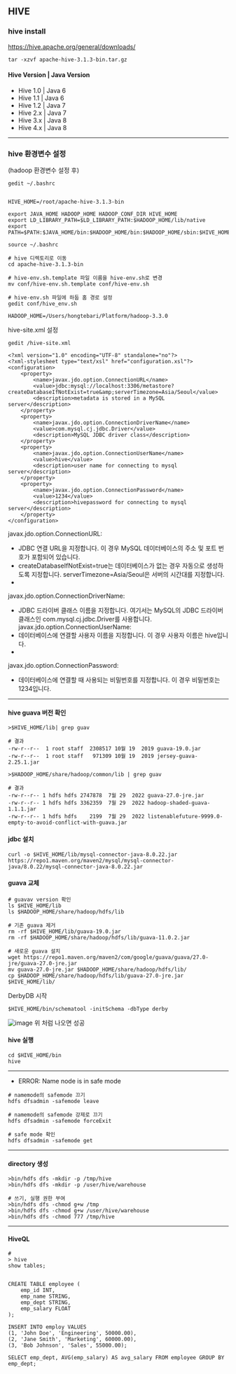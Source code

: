 ## HIVE

### hive install
<https://hive.apache.org/general/downloads/>
```
tar -xzvf apache-hive-3.1.3-bin.tar.gz
```
#### Hive Version |	Java Version
- Hive 1.0 | Java 6
- Hive 1.1 |	Java 6
- Hive 1.2 |	Java 7
- Hive 2.x |	Java 7
- Hive 3.x |	Java 8
- Hive 4.x |	Java 8
---
### hive 환경변수 설정
(hadoop 환경변수 설정 후)
```
gedit ~/.bashrc
```
```

HIVE_HOME=/root/apache-hive-3.1.3-bin

export JAVA_HOME HADOOP_HOME HADOOP_CONF_DIR HIVE_HOME
export LD_LIBRARY_PATH=$LD_LIBRARY_PATH:$HADOOP_HOME/lib/native
export PATH=$PATH:$JAVA_HOME/bin:$HADOOP_HOME/bin:$HADOOP_HOME/sbin:$HIVE_HOME/bin

source ~/.bashrc
```

```
# hive 디렉토리로 이동
cd apache-hive-3.1.3-bin

# hive-env.sh.template 파일 이름을 hive-env.sh로 변경
mv conf/hive-env.sh.template conf/hive-env.sh
```
```
# hive-env.sh 파일에 하둡 홈 경로 설정
gedit conf/hive_env.sh
```
```
HADOOP_HOME=/Users/hongtebari/Platform/hadoop-3.3.0
```

hive-site.xml 설정

```
gedit /hive-site.xml
```
```
<?xml version="1.0" encoding="UTF-8" standalone="no"?>
<?xml-stylesheet type="text/xsl" href="configuration.xsl"?>
<configuration>
    <property>
        <name>javax.jdo.option.ConnectionURL</name>
        <value>jdbc:mysql://localhost:3306/metastore?createDatabaseIfNotExist=true&amp;serverTimezone=Asia/Seoul</value>
        <description>metadata is stored in a MySQL server</description>
    </property>
    <property>
        <name>javax.jdo.option.ConnectionDriverName</name>
        <value>com.mysql.cj.jdbc.Driver</value>
        <description>MySQL JDBC driver class</description>
    </property>
    <property>
        <name>javax.jdo.option.ConnectionUserName</name>
        <value>hive</value>
        <description>user name for connecting to mysql server</description>
    </property>
    <property>
        <name>javax.jdo.option.ConnectionPassword</name>
        <value>1234</value>
        <description>hivepassword for connecting to mysql server</description>
    </property>
</configuration>
```
javax.jdo.option.ConnectionURL: 
- JDBC 연결 URL을 지정합니다. 이 경우 MySQL 데이터베이스의 주소 및 포트 번호가 포함되어 있습니다.
- createDatabaseIfNotExist=true는 데이터베이스가 없는 경우 자동으로 생성하도록 지정합니다. serverTimezone=Asia/Seoul은 서버의 시간대를 지정합니다.
- 
javax.jdo.option.ConnectionDriverName:
- JDBC 드라이버 클래스 이름을 지정합니다. 여기서는 MySQL의 JDBC 드라이버 클래스인 com.mysql.cj.jdbc.Driver를 사용합니다.
javax.jdo.option.ConnectionUserName:
- 데이터베이스에 연결할 사용자 이름을 지정합니다. 이 경우 사용자 이름은 hive입니다.
- 
javax.jdo.option.ConnectionPassword:
- 데이터베이스에 연결할 때 사용되는 비밀번호를 지정합니다. 이 경우 비밀번호는 1234입니다.

---

#### hive guava 버전 확인
```
>$HIVE_HOME/lib| grep guav

# 결과
-rw-r--r--  1 root staff  2308517 10월 19  2019 guava-19.0.jar
-rw-r--r--  1 root staff   971309 10월 19  2019 jersey-guava-2.25.1.jar
```
```
>$HADOOP_HOME/share/hadoop/common/lib | grep guav

# 결과
-rw-r--r-- 1 hdfs hdfs 2747878  7월 29  2022 guava-27.0-jre.jar
-rw-r--r-- 1 hdfs hdfs 3362359  7월 29  2022 hadoop-shaded-guava-1.1.1.jar
-rw-r--r-- 1 hdfs hdfs    2199  7월 29  2022 listenablefuture-9999.0-empty-to-avoid-conflict-with-guava.jar
```

#### jdbc 설치
```
curl -o $HIVE_HOME/lib/mysql-connector-java-8.0.22.jar https://repo1.maven.org/maven2/mysql/mysql-connector-java/8.0.22/mysql-connector-java-8.0.22.jar
```

#### guava 교체
```
# guavav version 확인
ls $HIVE_HOME/lib
ls $HADOOP_HOME/share/hadoop/hdfs/lib

# 기존 guava 제거
rm -rf $HIVE_HOME/lib/guava-19.0.jar
rm -rf $HADOOP_HOME/share/hadoop/hdfs/lib/guava-11.0.2.jar

# 새로운 guava 설치
wget https://repo1.maven.org/maven2/com/google/guava/guava/27.0-jre/guava-27.0-jre.jar 
mv guava-27.0-jre.jar $HADOOP_HOME/share/hadoop/hdfs/lib/
cp $HADOOP_HOME/share/hadoop/hdfs/lib/guava-27.0-jre.jar $HIVE_HOME/lib/
```
DerbyDB 시작
```
$HIVE_HOME/bin/schematool -initSchema -dbType derby
```
![image](https://github.com/TaehoKK/Data-Engineering/assets/150890899/e8d0c1d6-0ca6-41cd-8a75-bb41ced21e41)
위 처럼 나오면 성공

#### hive 실행
```
cd $HIVE_HOME/bin
hive
```
---
- ERROR: Name node is in safe mode
```
# namemode의 safemode 끄기
hdfs dfsadmin -safemode leave

# namemode의 safemode 강제로 끄기
hdfs dfsadmin -safemode forceExit

# safe mode 확인
hdfs dfsadmin -safemode get
```
---
#### directory 생성
```
>bin/hdfs dfs -mkdir -p /tmp/hive
>bin/hdfs dfs -mkdir -p /user/hive/warehouse

# 쓰기, 실행 권한 부여
>bin/hdfs dfs -chmod g+w /tmp
>bin/hdfs dfs -chmod g+w /user/hive/warehouse
>bin/hdfs dfs -chmod 777 /tmp/hive

```
---
#### HiveQL
```
# 
> hive
show tables;


CREATE TABLE employee (
    emp_id INT,
    emp_name STRING,
    emp_dept STRING,
    emp_salary FLOAT
);

INSERT INTO employ VALUES
(1, 'John Doe', 'Engineering', 50000.00),
(2, 'Jane Smith', 'Marketing', 60000.00),
(3, 'Bob Johnson', 'Sales', 55000.00);

SELECT emp_dept, AVG(emp_salary) AS avg_salary FROM employee GROUP BY emp_dept;

```
